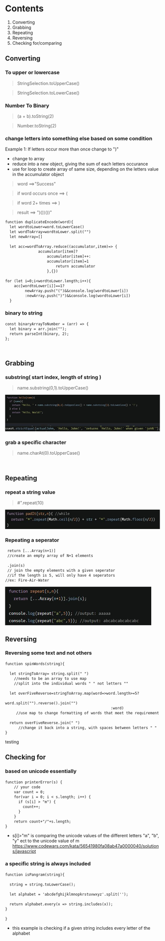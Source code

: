 # Contents

1. Converting
2. Grabbing
3. Repeating
4. Reversing
5. Checking for/comparing

## Converting

### To upper or lowercase

> StringSelection.toUpperCase()

> StringSelection.toLowerCase()

### Number To Binary

> (a + b).toString(2)

> Number.toString(2)

### change letters into something else based on some condition

Example 1: If letters occur more than once change to ")"

- change to array
- reduce into a new object, giving the sum of each letters occurance
- use for loop to create array of same size, depending on the letters value in the accumulator object

> word ==>"Success"

> if word occurs once ==> (

> if word 2+ times ==> )

> result ==> ")())())"

```
function duplicateEncode(word){
  let wordtoLower=word.toLowerCase()
  let wordToArray=wordtoLower.split("")
  let newArray=[]

  let acc=wordToArray.reduce((accumulator,item)=> {
               accumulator[item]?
                   accumulator[item]++:
                   accumulator[item]=1
                       return accumulator
                   },{})

for (let i=0;i<wordtoLower.length;i++){
    acc[wordtoLower[i]]==1?
         newArray.push("(")&&console.log(wordtoLower[i])
         :newArray.push(")")&&console.log(wordtoLower[i])
  }

```

### binary to string

```
const binaryArrayToNumber = (arr) => {
  let binary = arr.join("");
  return parseInt(binary, 2);
};
```

<br>

## Grabbing

### substring( start index, length of string )

> name.substring(0,1).toUpperCase()

![Alt text](image-9.png)

### grab a specific character

> name.charAt(0).toUpperCase()

<br>

## Repeating

### repeat a string value

> #".repeat(10)

![Alt text](image-4.png)

### Repeating a seperator

```
 return [...Array(n+1)]
 //create an empty array of N+1 elements

 .join(s)
 // join the empty elements with a given seperator
 //if the length is 5, will only have 4 seperators
//ex: Fire-Air-Water
```

![Alt text](image-18.png)

## Reversing

### Reversing some text and not others

```
function spinWords(string){

  let stringToArray= string.split(" ")
    //needs to be an array to use map
    //split into the individual words " " not letters ""

  let overFiveReverse=stringToArray.map(word=>word.length>=5?
                                                word.split("").reverse().join("")
                                                :word)
     //use map to change formatting of words that meet the requirement

  return overFiveReverse.join(" ")
      //change it back into a string, with spaces between letters " "
}
```

testing

## Checking for

### based on unicode essentially

```
function printerError(s) {
    // your code
    var count = 0;
    for(var i = 0; i < s.length; i++) {
      if (s[i] > "m") {
        count++;
      }
    }
    return count+"/"+s.length;
}
```

- s[i]>"m" is comparing the unicode values of the different letters "a", "b", "y" ect to the unicode value of m
  https://www.codewars.com/kata/56541980fa08ab47a0000040/solutions/javascript

### a specific string is always included

```
function isPangram(string){

  string = string.toLowerCase();

  let alphabet = 'abcdefghijklmnopkrstuvwxyz'.split('');

  return alphabet.every(x => string.includes(x));
}

}
```

- this example is checking if a given string includes every letter of the alphabet
